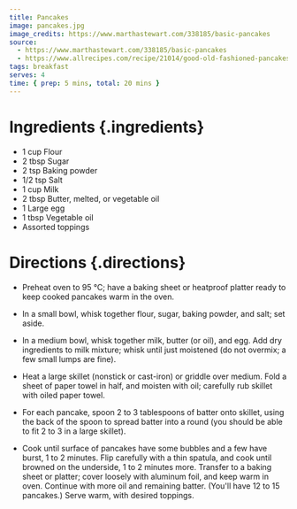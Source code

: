 ```yaml
---
title: Pancakes
image: pancakes.jpg
image_credits: https://www.marthastewart.com/338185/basic-pancakes
source:
  - https://www.marthastewart.com/338185/basic-pancakes
  - https://www.allrecipes.com/recipe/21014/good-old-fashioned-pancakes/
tags: breakfast
serves: 4
time: { prep: 5 mins, total: 20 mins }
---
```


# Ingredients {.ingredients}

* 1 cup Flour
* 2 tbsp Sugar
* 2 tsp Baking powder
* 1/2 tsp Salt
* 1 cup Milk
* 2 tbsp Butter, melted, or vegetable oil
* 1 Large egg
* 1 tbsp Vegetable oil
* Assorted toppings

# Directions {.directions}

* Preheat oven to 95 °C; have a baking sheet or heatproof platter ready to keep cooked pancakes warm in the oven.

* In a small bowl, whisk together flour, sugar, baking powder, and salt; set aside.

* In a medium bowl, whisk together milk, butter (or oil), and egg. Add dry ingredients to milk mixture; whisk until just moistened (do not overmix; a few small lumps are fine).

* Heat a large skillet (nonstick or cast-iron) or griddle over medium. Fold a sheet of paper towel in half, and moisten with oil; carefully rub skillet with oiled paper towel.

* For each pancake, spoon 2 to 3 tablespoons of batter onto skillet, using the back of the spoon to spread batter into a round (you should be able to fit 2 to 3 in a large skillet).

* Cook until surface of pancakes have some bubbles and a few have burst, 1 to 2 minutes. Flip carefully with a thin spatula, and cook until browned on the underside, 1 to 2 minutes more. Transfer to a baking sheet or platter; cover loosely with aluminum foil, and keep warm in oven. Continue with more oil and remaining batter. (You'll have 12 to 15 pancakes.) Serve warm, with desired toppings.
